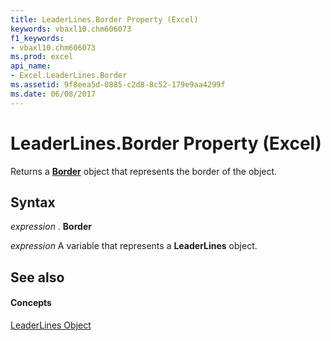```yaml
---
title: LeaderLines.Border Property (Excel)
keywords: vbaxl10.chm606073
f1_keywords:
- vbaxl10.chm606073
ms.prod: excel
api_name:
- Excel.LeaderLines.Border
ms.assetid: 9f8eea5d-0885-c2d8-8c52-179e9aa4299f
ms.date: 06/08/2017
---
```



# LeaderLines.Border Property (Excel)

Returns a  **[Border](Excel.Border(objec).md)** object that represents the border of the object.


## Syntax

 _expression_ . **Border**

 _expression_ A variable that represents a **LeaderLines** object.


## See also


#### Concepts


[LeaderLines Object](Excel.LeaderLines(objec).md)

